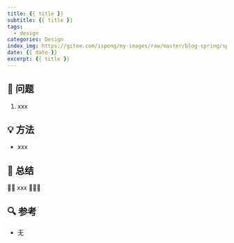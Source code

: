 ```yaml
---
title: {{ title }}
subtitle: {{ title }}
tags:
  - design
categories: Design
index_img: https://gitee.com/ispong/my-images/raw/master/blog-spring/spring/spring.png
date: {{ date }}
excerpt: {{ title }} 
---
```


## 🙋 问题

1. xxx

## 💡 方法

- xxx

## 📝 总结

🎈🎈 xxx  🎉🎉🎉

## 🔍 参考

- 无